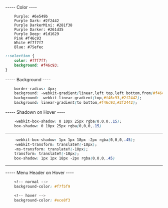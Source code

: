 ----- Color ----

```
    Purple: #6e549b
    Purple Dark: #2f2442
    Purple DarkerMini: #281f38
    Purple Darker: #261d35
    Purple Deep: #1d1629
    Pink #f46c93
    White #f7f7f7
    Blue: #75efec
```

```css
::selection {
    color: #f7f7f7;
    background: #f46c93;
}
```
----- Background ----

```css
    border-radius: 4px;
    background: -webkit-gradient(linear,left top,left bottom,from(#f46c93),to(#2f2442));
    background: -webkit-linear-gradient(top,#f46c93,#2f2442);
    background: linear-gradient(to bottom,#f46c93,#2f2442);
```

----- Shadown on Hover ----

```css
	-webkit-box-shadow: 0 10px 25px rgba(0,0,0,.15);
	box-shadow: 0 10px 25px rgba(0,0,0,.15)
```

-------

```css
    -webkit-box-shadow: 1px 1px 18px -2px rgba(0,0,0,.45);
    -webkit-transform: translateY(-10px);
    -ms-transform: translateY(-10px);
    transform: translateY(-10px);
    box-shadow: 1px 1px 18px -2px rgba(0,0,0,.45)
```
-------

----- Menu Header on Hover ----

```css
    <!-- normal -->
    background-color: #f7f5f9

    <!-- hover -->
    background-color: #ece8f3
```